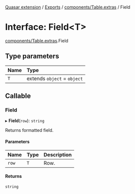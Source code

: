 [Quasar extension](../index.md) / [Exports](../modules.md) / [components/Table.extras](../modules/components_Table_extras.md) / Field

# Interface: Field<T\>

[components/Table.extras](../modules/components_Table_extras.md).Field

## Type parameters

| Name | Type |
| :------ | :------ |
| `T` | extends `object` = `object` |

## Callable

### Field

▸ **Field**(`row`): `string`

Returns formatted field.

#### Parameters

| Name | Type | Description |
| :------ | :------ | :------ |
| `row` | `T` | Row. |

#### Returns

`string`
